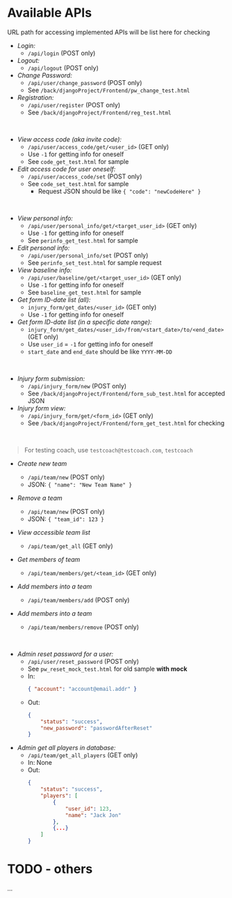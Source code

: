 # Available APIs

URL path for accessing implemented APIs will be list here for checking

- *Login:*
	- `/api/login` (POST only)
- *Logout:*
	- `/api/logout` (POST only)
- *Change Password:*
	- `/api/user/change_password` (POST only)
	- See `/back/djangoProject/Frontend/pw_change_test.html`
- *Registration:*
	- `/api/user/register` (POST only)
	- See `/back/djangoProject/Frontend/reg_test.html`

<br>

- *View access code (aka invite code):*
	- `/api/user/access_code/get/<user_id>` (GET only)
	- Use `-1` for getting info for oneself
	- See `code_get_test.html` for sample
- *Edit access code for user oneself:*
	- `/api/user/access_code/set` (POST only)
	- See `code_set_test.html` for sample
		- Request JSON should be like `{ "code": "newCodeHere" }`

<br>

- *View personal info:*
	- `/api/user/personal_info/get/<target_user_id>` (GET only)
	- Use `-1` for getting info for oneself
	- See `perinfo_get_test.html` for sample
- *Edit personal info:*
	- `/api/user/personal_info/set` (POST only)
	- See `perinfo_set_test.html` for sample request
- *View baseline info:*
	- `/api/user/baseline/get/<target_user_id>` (GET only)
	- Use `-1` for getting info for oneself
	- See `baseline_get_test.html` for sample
- *Get form ID-date list (all):*
	- `injury_form/get_dates/<user_id>` (GET only)
	- Use `-1` for getting info for oneself
- *Get form ID-date list (in a specific date range):*
	- `injury_form/get_dates/<user_id>/from/<start_date>/to/<end_date>` (GET only)
	- Use `user_id` = `-1` for getting info for oneself
	- `start_date` and `end_date` should be like `YYYY-MM-DD`

<br>

- *Injury form submission:*
	- `/api/injury_form/new` (POST only)
	- See `/back/djangoProject/Frontend/form_sub_test.html` for accepted JSON
- *Injury form view:*
	- `/api/injury_form/get/<form_id>` (GET only)
	- See `/back/djangoProject/Frontend/form_get_test.html` for checking

<br>

> For testing coach, use `testcoach@testcoach.com`, `testcoach`

- *Create new team*
	- `/api/team/new` (POST only)
	- JSON: `{ "name": "New Team Name" }`
- *Remove a team*
	- `/api/team/new` (POST only)
	- JSON: `{ "team_id": 123 }`
- *View accessible team list*
	- `/api/team/get_all` (GET only)

- *Get members of team*
	- `/api/team/members/get/<team_id>` (GET only)
- *Add members into a team*
	- `/api/team/members/add` (POST only)
- *Add members into a team*
	- `/api/team/members/remove` (POST only)

<br>

- *Admin reset password for a user:*
	- `/api/user/reset_password` (POST only)
	- See `pw_reset_mock_test.html` for old sample **with mock**
	- In:
		```json
		{ "account": "account@email.addr" }
		```
	- Out:
		```json
		{
			"status": "success",
			"new_password": "passwordAfterReset"
		}
		```
- *Admin get all players in database:*
	- `/api/team/get_all_players` (GET only)
	- In: None
	- Out:
		```json
		{
			"status": "success",
			"players": [
				{
					"user_id": 123,
					"name": "Jack Jon"
				},
				{...}
			]
		}
		```


# TODO - others

...